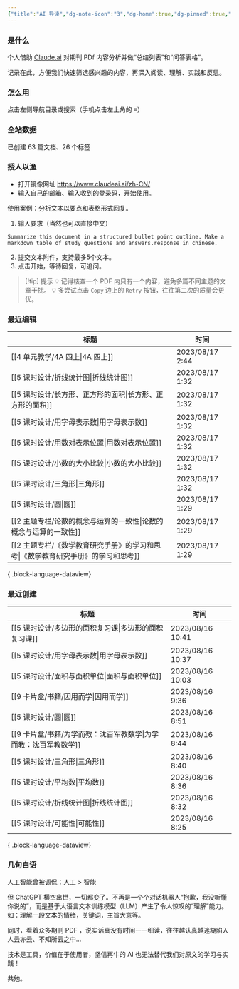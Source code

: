 ```yaml
---
{"title":"AI 导读","dg-note-icon":"3","dg-home":true,"dg-pinned":true,"dg-publish":true,"permalink":"/home/","pinned":true,"tags":["gardenEntry"],"dgPassFrontmatter":true,"noteIcon":"3"}
---
```



### 是什么

个人借助 [Claude.ai](https://claude.ai/) 对期刊 PDf 内容分析并做“总结列表”和“问答表格”。

记录在此，方便我们快速筛选感兴趣的内容，再深入阅读、理解、实践和反思。

### 怎么用

点击左侧导航目录或搜索（手机点击左上角的 **≡**）

### 全站数据

<p><span><p>已创建 63 篇文档、26 个标签</p></span></p>

### 授人以渔

- 打开镜像网址 https://www.claudeai.ai/zh-CN/
- 输入自己的邮箱、输入收到的登录码，开始使用。

使用案例：分析文本以要点和表格形式回复。

1. 输入要求（当然也可以直接中文）

```
Summarize this document in a structured bullet point outline. Make a markdown table of study questions and answers.response in chinese.
```

2. 提交文本附件，支持最多5个文本。
3. 点击开始，等待回复，可追问。


> [!tip] 提示
💡 记得核查一个 PDF 内只有一个内容，避免多篇不同主题的文章干扰。
💡 多尝试点击 `Copy` 边上的 `Retry` 按钮，往往第二次的质量会更优。


### 最近编辑

| 标题                                               | 时间              |
| ------------------------------------------------ | --------------- |
| [[4 单元教学/4A 四上\|4A 四上]]                       | 2023/08/17 2:44 |
| [[5 课时设计/折线统计图\|折线统计图]]                       | 2023/08/17 1:32 |
| [[5 课时设计/长方形、正方形的面积\|长方形、正方形的面积]]             | 2023/08/17 1:32 |
| [[5 课时设计/用字母表示数\|用字母表示数]]                     | 2023/08/17 1:32 |
| [[5 课时设计/用数对表示位置\|用数对表示位置]]                   | 2023/08/17 1:32 |
| [[5 课时设计/小数的大小比较\|小数的大小比较]]                   | 2023/08/17 1:32 |
| [[5 课时设计/三角形\|三角形]]                           | 2023/08/17 1:32 |
| [[5 课时设计/圆\|圆]]                               | 2023/08/17 1:29 |
| [[2 主题专栏/论数的概念与运算的一致性\|论数的概念与运算的一致性]]         | 2023/08/17 1:29 |
| [[2 主题专栏/《数学教育研究手册》的学习和思考\|《数学教育研究手册》的学习和思考]] | 2023/08/17 1:29 |

{ .block-language-dataview}

### 最近创建

| 标题                                       | 时间               |
| ---------------------------------------- | ---------------- |
| [[5 课时设计/多边形的面积复习课\|多边形的面积复习课]]       | 2023/08/16 10:41 |
| [[5 课时设计/用字母表示数\|用字母表示数]]             | 2023/08/16 10:37 |
| [[5 课时设计/面积与面积单位\|面积与面积单位]]           | 2023/08/16 10:03 |
| [[9 卡片盒/书籍/因用而学\|因用而学]]               | 2023/08/16 9:36  |
| [[5 课时设计/圆\|圆]]                       | 2023/08/16 8:51  |
| [[9 卡片盒/书籍/为学而教：沈百军教数学\|为学而教：沈百军教数学]] | 2023/08/16 8:44  |
| [[5 课时设计/三角形\|三角形]]                   | 2023/08/16 8:40  |
| [[5 课时设计/平均数\|平均数]]                   | 2023/08/16 8:36  |
| [[5 课时设计/折线统计图\|折线统计图]]               | 2023/08/16 8:32  |
| [[5 课时设计/可能性\|可能性]]                   | 2023/08/16 8:25  |

{ .block-language-dataview}


### 几句自语

人工智能曾被调侃：人工 > 智能

但 ChatGPT 横空出世，一切都变了。不再是一个个对话机器人“抱歉，我没听懂你说的”，而是基于大语言文本训练模型（LLM）产生了令人惊叹的“理解”能力。如：理解一段文本的情绪，关键词，主旨大意等。

同时，看着众多期刊 PDF ，说实话真没有时间一一细读，往往越认真越迷糊陷入人云亦云、不知所云之中…

技术是工具，价值在于使用者，坚信再牛的 AI 也无法替代我们对原文的学习与实践！

共勉。